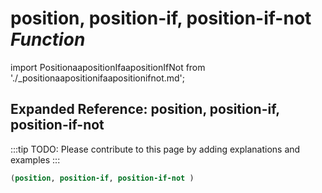 # **position, position-if, position-if-not** *Function*

import PositionaapositionIfaapositionIfNot from './_positionaapositionifaapositionifnot.md';

<PositionaapositionIfaapositionIfNot />

## Expanded Reference: position, position-if, position-if-not

:::tip
TODO: Please contribute to this page by adding explanations and examples
:::

```lisp
(position, position-if, position-if-not )
```

